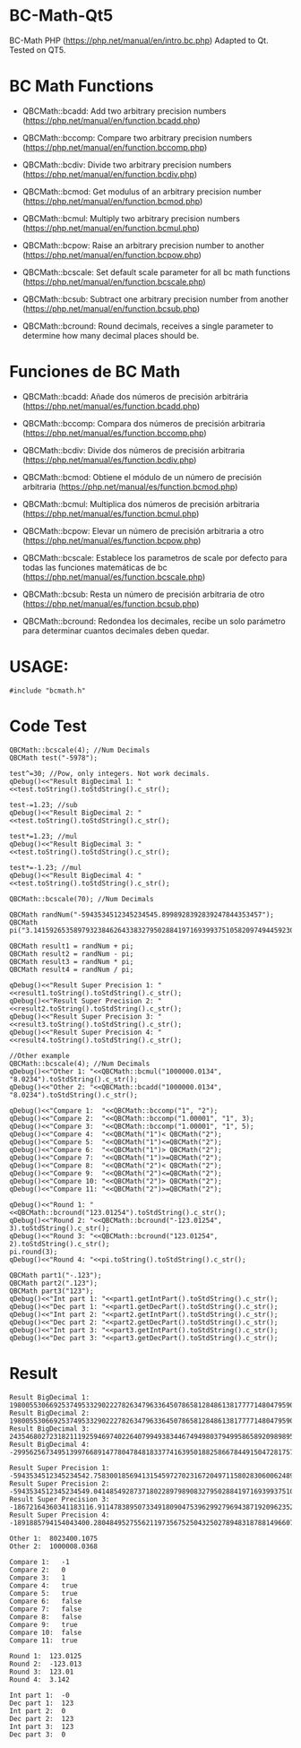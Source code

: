 BC-Math-Qt5
===========

BC-Math PHP (https://php.net/manual/en/intro.bc.php) Adapted to Qt. Tested on QT5.


BC Math Functions
===========

- QBCMath::bcadd: Add two arbitrary precision numbers (https://php.net/manual/en/function.bcadd.php)
    
- QBCMath::bccomp: Compare two arbitrary precision numbers (https://php.net/manual/en/function.bccomp.php)
    
- QBCMath::bcdiv: Divide two arbitrary precision numbers (https://php.net/manual/en/function.bcdiv.php)
    
- QBCMath::bcmod: Get modulus of an arbitrary precision number (https://php.net/manual/en/function.bcmod.php)
    
- QBCMath::bcmul: Multiply two arbitrary precision numbers (https://php.net/manual/en/function.bcmul.php)
    
- QBCMath::bcpow: Raise an arbitrary precision number to another (https://php.net/manual/en/function.bcpow.php)
    
- QBCMath::bcscale: Set default scale parameter for all bc math functions (https://php.net/manual/en/function.bcscale.php)
    
- QBCMath::bcsub: Subtract one arbitrary precision number from another (https://php.net/manual/en/function.bcsub.php)

- QBCMath::bcround: Round decimals, receives a single parameter to determine how many decimal places should be.
    
    

Funciones de BC Math
===========

- QBCMath::bcadd: Añade dos números de precisión arbitrária (https://php.net/manual/es/function.bcadd.php)
    
- QBCMath::bccomp: Compara dos números de precisión arbitraria (https://php.net/manual/es/function.bccomp.php)
    
- QBCMath::bcdiv: Divide dos números de precisión arbitraria (https://php.net/manual/es/function.bcdiv.php)
    
- QBCMath::bcmod: Obtiene el módulo de un número de precisión arbitraria (https://php.net/manual/es/function.bcmod.php)
    
- QBCMath::bcmul: Multiplica dos números de precisión arbitraria (https://php.net/manual/es/function.bcmul.php)
    
- QBCMath::bcpow: Elevar un número de precisión arbitraria a otro (https://php.net/manual/es/function.bcpow.php)
    
- QBCMath::bcscale: Establece los parametros de scale por defecto para todas las funciones matemáticas de bc (https://php.net/manual/es/function.bcscale.php)
    
- QBCMath::bcsub: Resta un número de precisión arbitraria de otro (https://php.net/manual/es/function.bcsub.php)

- QBCMath::bcround: Redondea los decimales, recibe un solo parámetro para determinar cuantos decimales deben quedar.
    
USAGE:
===========

    #include "bcmath.h"

Code Test
===========
    
    QBCMath::bcscale(4); //Num Decimals
    QBCMath test("-5978");
    
    test^=30; //Pow, only integers. Not work decimals.
    qDebug()<<"Result BigDecimal 1: "<<test.toString().toStdString().c_str();
    
    test-=1.23; //sub
    qDebug()<<"Result BigDecimal 2: "<<test.toString().toStdString().c_str();
    
    test*=1.23; //mul
    qDebug()<<"Result BigDecimal 3: "<<test.toString().toStdString().c_str();
    
    test*=-1.23; //mul
    qDebug()<<"Result BigDecimal 4: "<<test.toString().toStdString().c_str();

    QBCMath::bcscale(70); //Num Decimals
    
    QBCMath randNum("-5943534512345234545.8998928392839247844353457");
    QBCMath pi("3.1415926535897932384626433832795028841971693993751058209749445923078164062862");

    QBCMath result1 = randNum + pi;
    QBCMath result2 = randNum - pi;
    QBCMath result3 = randNum * pi;
    QBCMath result4 = randNum / pi;

    qDebug()<<"Result Super Precision 1: "<<result1.toString().toStdString().c_str();
    qDebug()<<"Result Super Precision 2: "<<result2.toString().toStdString().c_str();
    qDebug()<<"Result Super Precision 3: "<<result3.toString().toStdString().c_str();
    qDebug()<<"Result Super Precision 4: "<<result4.toString().toStdString().c_str();
    
    //Other example
    QBCMath::bcscale(4); //Num Decimals
    qDebug()<<"Other 1: "<<QBCMath::bcmul("1000000.0134", "8.0234").toStdString().c_str();
    qDebug()<<"Other 2: "<<QBCMath::bcadd("1000000.0134", "8.0234").toStdString().c_str();
     
    qDebug()<<"Compare 1:  "<<QBCMath::bccomp("1", "2");
    qDebug()<<"Compare 2:  "<<QBCMath::bccomp("1.00001", "1", 3); 
    qDebug()<<"Compare 3:  "<<QBCMath::bccomp("1.00001", "1", 5);
    qDebug()<<"Compare 4:  "<<QBCMath("1")< QBCMath("2");
    qDebug()<<"Compare 5:  "<<QBCMath("1")<=QBCMath("2");
    qDebug()<<"Compare 6:  "<<QBCMath("1")> QBCMath("2");
    qDebug()<<"Compare 7:  "<<QBCMath("1")>=QBCMath("2");
    qDebug()<<"Compare 8:  "<<QBCMath("2")< QBCMath("2");
    qDebug()<<"Compare 9:  "<<QBCMath("2")<=QBCMath("2");
    qDebug()<<"Compare 10: "<<QBCMath("2")> QBCMath("2");
    qDebug()<<"Compare 11: "<<QBCMath("2")>=QBCMath("2");
    
    qDebug()<<"Round 1: "<<QBCMath::bcround("123.01254").toStdString().c_str();
    qDebug()<<"Round 2: "<<QBCMath::bcround("-123.01254", 3).toStdString().c_str();
    qDebug()<<"Round 3: "<<QBCMath::bcround("123.01254", 2).toStdString().c_str();
    pi.round(3);
    qDebug()<<"Round 4: "<<pi.toString().toStdString().c_str();

    QBCMath part1("-.123");
    QBCMath part2(".123");
    QBCMath part3("123");
    qDebug()<<"Int part 1: "<<part1.getIntPart().toStdString().c_str();
    qDebug()<<"Dec part 1: "<<part1.getDecPart().toStdString().c_str();
    qDebug()<<"Int part 2: "<<part2.getIntPart().toStdString().c_str();
    qDebug()<<"Dec part 2: "<<part2.getDecPart().toStdString().c_str();
    qDebug()<<"Int part 3: "<<part3.getIntPart().toStdString().c_str();
    qDebug()<<"Dec part 3: "<<part3.getDecPart().toStdString().c_str();


Result
===========

    Result BigDecimal 1:  198005530669253749533290222782634796336450786581284861381777714804795900171726938603997395193921984842256586113024
    Result BigDecimal 2:  198005530669253749533290222782634796336450786581284861381777714804795900171726938603997395193921984842256586113022.7700
    Result BigDecimal 3:  243546802723182111925946974022640799493834467494980379499586589209898957211224134482916796088524041355975600919018.0071
    Result BigDecimal 4:  -299562567349513997668914778047848183377416395018825866784491504728175717369805685413987659188884570867849989130392.1487

    Result Super Precision 1:  -5943534512345234542.7583001856941315459727023167204971158028306006248941790250554076921835
    Result Super Precision 2:  -5943534512345234549.0414854928737180228979890832795028841971693993751058209749445923078164
    Result Super Precision 3:  -18672164360341183116.9114783895073349180904753962992796943871920962352436079118338887287186
    Result Super Precision 4:  -1891885794154043400.2804849527556211973567525043250278948318788149660700494315139982452600
    
    Other 1:  8023400.1075
    Other 2:  1000008.0368
    
    Compare 1:   -1
    Compare 2:   0
    Compare 3:   1
    Compare 4:   true
    Compare 5:   true
    Compare 6:   false
    Compare 7:   false
    Compare 8:   false
    Compare 9:   true
    Compare 10:  false
    Compare 11:  true
    
    Round 1:  123.0125
    Round 2:  -123.013
    Round 3:  123.01
    Round 4:  3.142
    
    Int part 1:  -0
    Dec part 1:  123
    Int part 2:  0
    Dec part 2:  123
    Int part 3:  123
    Dec part 3:  0